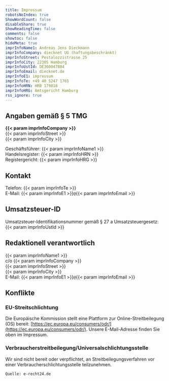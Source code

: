 ```yaml
---
title: Impressum
robotsNoIndex: true
ShowWordCount: false
disableShare: true
ShowReadingTime: false
comments: false
showtoc: false
hideMeta: true
imprInfoName1: Andreas Jens Dieckmann
imprInfoCompany: diecknet UG (haftungsbeschränkt)
imprInfoStreet: Pestalozzistrasse 25
imprInfoCity: 22305 Hamburg
imprInfoUstId: DE360047884
imprInfoEmail: diecknet.de
imprInfoE1: impressum
imprInfoTe: +49 40 5247 1765
imprInfoHRN: HRB 179818
imprInfoHRG: Amtsgericht Hamburg
rss_ignore: true
---
```

## Angaben gemäß § 5 TMG

**{{< param imprInfoCompany >}}**  
{{< param imprInfoStreet >}}  
{{< param imprInfoCity >}}  

Geschäftsführer: {{< param imprInfoName1 >}}  
Handelsregister: {{< param imprInfoHRN >}}  
Registergericht: {{< param imprInfoHRG >}}  

## Kontakt

Telefon: {{< param imprInfoTe >}}  
E-Mail: {{< param imprInfoE1 >}}`@`{{< param imprInfoEmail >}}  

## Umsatzsteuer-ID

Umsatzsteuer-Identifikationsnummer gemäß § 27 a Umsatzsteuergesetz:  
{{< param imprInfoUstId >}}  

## Redaktionell verantwortlich

{{< param imprInfoName1 >}}  
c/o {{< param imprInfoCompany >}}  
{{< param imprInfoStreet >}}  
{{< param imprInfoCity >}}  
E-Mail: {{< param imprInfoE1 >}}`@`{{< param imprInfoEmail >}}  

## Konflikte

### EU-Streitschlichtung

Die Europäische Kommission stellt eine Plattform zur Online-Streitbeilegung (OS) bereit:
[https://ec.europa.eu/consumers/odr/](https://ec.europa.eu/consumers/odr/).
Unsere E-Mail-Adresse finden Sie oben im Impressum.

### Verbraucherstreitbeilegung/Universalschlichtungsstelle

Wir sind nicht bereit oder verpflichtet, an Streitbeilegungsverfahren vor einer
Verbraucherschlichtungsstelle teilzunehmen.

`Quelle: e-recht24.de`
